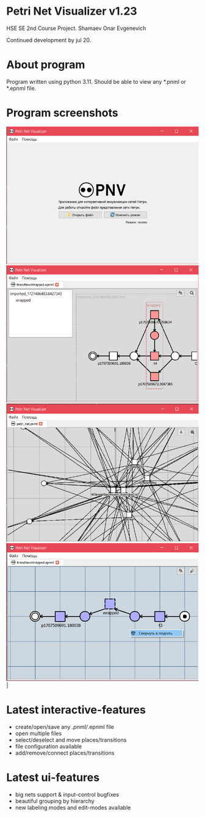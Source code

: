 # Petri Net Visualizer v1.23
HSE SE 2nd Course Project.
Shamaev Onar Evgenevich

Continued development by jul 20.
# About program
Program written using python 3.11.
Should be able to view any *.pnml or *.epnml file.
# Program screenshots
![image](github_data/preview4.png)
![image](github_data/preview0.png)
![image](github_data/preview1.png)
![image](github_data/preview2.png)|
# Latest interactive-features
- create/open/save any *.pnml/*.epnml file
- open multiple files
- select/deselect and move places/transitions
- file configuration available
- add/remove/connect places/transitions
# Latest ui-features
- big nets support & input-control bugfixes
- beautiful grouping by hierarchy
- new labeling modes and edit-modes available
